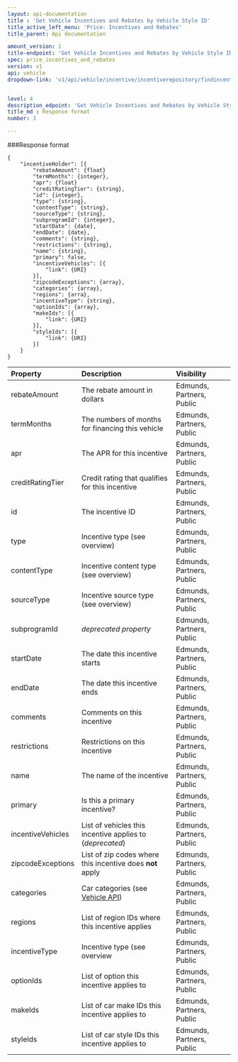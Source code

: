 ```yaml
---
layout: api-documentation
title : 'Get Vehicle Incentives and Rebates by Vehicle Style ID'
title_active_left_menu: 'Price: Incentives and Rebates'
title_parent: Api documentation

amount_version: 1
title-endpoint: 'Get Vehicle Incentives and Rebates by Vehicle Style ID'
spec: price_incentives_and_rebates
version: v1
api: vehicle
dropdown-link: 'v1/api/vehicle/incentive/incentiverepository/findincentivesbystyleid'


level: 4
description_edpoint: 'Get Vehicle Incentives and Rebates by Vehicle Style ID'
title_md : Response format
number: 3

---
```


###Response format

	{
	    "incentiveHolder": [{
	        "rebateAmount": {float}
	        "termMonths": {integer},
	        "apr": {float}
	        "creditRatingTier": {string},
	        "id": {integer},
	        "type": {string},
	        "contentType": {string},
	        "sourceType": {string},
	        "subprogramId": {integer},
	        "startDate": {date},
	        "endDate": {date},
	        "comments": {string},
	        "restrictions": {string},
	        "name": {string},
	        "primary": false,
	        "incentiveVehicles": [{
	            "link": {URI}
	        }],
	        "zipcodeExceptions": {array},
	        "categories": {array},
	        "regions": {arra},
	        "incentiveType": {string},
	        "optionIds": {array},
	        "makeIds": [{
	            "link": {URI}
	        }],
	        "styleIds": [{
	            "link": {URI}
	        }]
	    }
	}
	
| Property      	| Description                                              	| Visibility                |
|:------------------|:----------------------------------------------------------|:------------------------- |
| rebateAmount  	| The rebate amount in dollars			                   	| Edmunds, Partners, Public |
| termMonths		| The numbers of months for financing this vehicle         	| Edmunds, Partners, Public |
| apr				| The APR for this incentive			                   	| Edmunds, Partners, Public |
| creditRatingTier  | Credit rating that qualifies for this incentive          	| Edmunds, Partners, Public |
| id				| The incentive ID						                   	| Edmunds, Partners, Public |
| type  			| Incentive type (see overview)				                | Edmunds, Partners, Public |
| contentType  		| Incentive content type (see overview)		                | Edmunds, Partners, Public |
| sourceType  		| Incentive source type (see overview)				        | Edmunds, Partners, Public |
| subprogramId	 	| *deprecated property*				                   		| Edmunds, Partners, Public |
| startDate  		| The date this incentive starts		                   	| Edmunds, Partners, Public |
| endDate  			| The date this incentive ends			                   	| Edmunds, Partners, Public |
| comments  		| Comments on this incentive			                   	| Edmunds, Partners, Public |
| restrictions  	| Restrictions on this incentive			                   	| Edmunds, Partners, Public |
| name  			| The name of the incentive				                   	| Edmunds, Partners, Public |
| primary  			| Is this a primary incentive?			                   	| Edmunds, Partners, Public |
| incentiveVehicles | List of vehicles this incentive applies to (*deprecated*)	| Edmunds, Partners, Public |
| zipcodeExceptions | List of zip codes where this incentive does **not** apply | Edmunds, Partners, Public |
| categories		| Car categories (see [Vehicle API](/api-documentation/vehicle/))   	| Edmunds, Partners, Public |
| regions  			| List of region IDs where this incentive applies           	| Edmunds, Partners, Public |
| incentiveType  	| Incentive type (see overview			                   	| Edmunds, Partners, Public |
| optionIds  		| List of option this incentive applies to                 	| Edmunds, Partners, Public |
| makeIds  			| List of car make IDs this incentive applies to           	| Edmunds, Partners, Public |
| styleIds		  	| List of car style IDs this incentive applies to			| Edmunds, Partners, Public |



